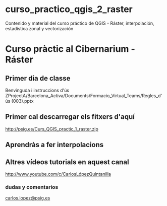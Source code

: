 # curso_practico_qgis_2_raster
Contenido y material del curso práctico de QGIS - Ráster, interpolación, estadística zonal y vectorización


# Curso pràctic al Cibernarium -  Ráster

## Primer dia de classe
Benvinguda i instruccions d'ús
ZProjectA/Barcelona_Activa/Documents/Formacio_Virtual_Teams/Regles_d'ús (003).pptx


## Primer cal descarregar els fitxers d'aquí
http://psig.es/Curs_QGIS_practic_1_raster.zip


## Aprendràs a fer interpolacions



## Altres vídeos tutorials en aquest canal
http://www.youtube.com/c/CarlosLópezQuintanilla

### dudas y comentarios
carlos.lopez@psig.es

